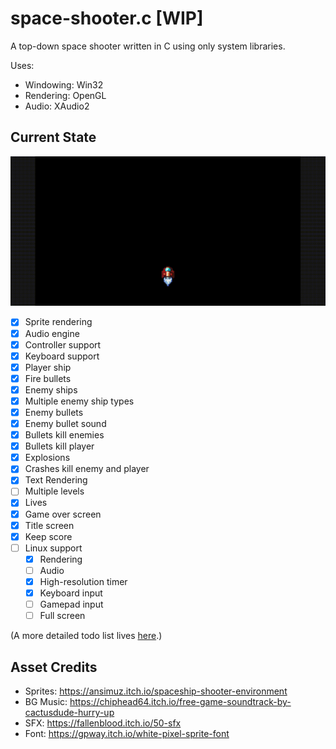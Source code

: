 space-shooter.c [WIP]
=====================
A top-down space shooter written in C using only system libraries.

Uses:
- Windowing: Win32
- Rendering: OpenGL
- Audio: XAudio2

Current State
-------------

![gif](./space-shooter.c.gif)

- [x] Sprite rendering
- [x] Audio engine
- [x] Controller support
- [x] Keyboard support
- [x] Player ship
- [x] Fire bullets
- [x] Enemy ships
- [x] Multiple enemy ship types
- [x] Enemy bullets
- [x] Enemy bullet sound
- [x] Bullets kill enemies
- [x] Bullets kill player
- [x] Explosions
- [x] Crashes kill enemy and player
- [x] Text Rendering
- [ ] Multiple levels
- [x] Lives
- [x] Game over screen
- [x] Title screen
- [x] Keep score
- [ ] Linux support
    - [x] Rendering
    - [ ] Audio
    - [x] High-resolution timer
    - [x] Keyboard input
    - [ ] Gamepad input
    - [ ] Full screen

(A more detailed todo list lives [here](./TODO.md).)

Asset Credits
-------------
- Sprites: https://ansimuz.itch.io/spaceship-shooter-environment
- BG Music: https://chiphead64.itch.io/free-game-soundtrack-by-cactusdude-hurry-up
- SFX: https://fallenblood.itch.io/50-sfx
- Font: https://gpway.itch.io/white-pixel-sprite-font
